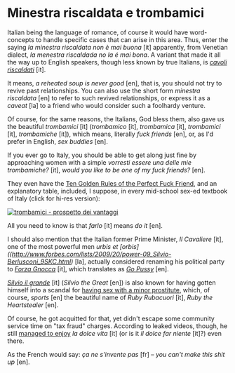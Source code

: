 Minestra riscaldata e trombamici
===

Italian being the language of romance, of course it would have word-concepts to handle specific cases that can arise in this area. Thus, enter the saying *la minestra riscaldata non è mai buona* [it] apparently, from Venetian dialect, *la menestra riscaldada no la é mai bona*. A variant that made it all the way up to English speakers, though less known by true Italians, is *[cavoli riscaldati](http://www.thoughtfultravelwriter.com/2013/05/speaking-in-tongues-cavoli-riscaldati.html)* [it].

It means, *a reheated soup is never good* [en], that is, you should not try to revive past relationships. You can also use the short form *minestra riscaldata* [en] to refer to such revived relationships, or express it as a *caveat* [la] to a friend who would consider such a foolhardy venture.

Of course, for the same reasons, the Italians, God bless them, also gave us the beautiful *trombamici* [it] (*trombamico* [it], *trombamica* [it], *trombamici* [it], *trombamiche* [it]), which means, literally *fuck friends* [en], or, as I'd prefer in English, *sex buddies* [en].

If you ever go to Italy, you should be able to get along just fine by approaching women with a simple *vorresti essere una delle mie trombamiche?* [it], *would you like to be one of my fuck friends?* [en].

They even have the [Ten Golden Rules of the Perfect Fuck Friend](http://corrieredelsud.altervista.org/10-regole-doro-perfetto-trombamico-non-puoi-non-saperle/), and an explanatory table, included, I suppose, in every mid-school sex-ed textbook of Italy (click for hi-res version):

[![trombamici - prospetto dei vantaggi](trombamici-vantaggi.jpg)](images/trombamici-vantaggi-large.jpg)

All you need to know is that *farlo* [it] means *do it* [en].

I should also mention that the Italian former Prime Minister, *Il Cavaliere* [it], one of the most powerful men *urbis et [orbis]((http://www.forbes.com/lists/2009/20/power-09_Silvio-Berlusconi_9SKC.html)* [la], actually considered renaming his political party to *[Forza Gnocca](https://www.youtube.com/watch?v=r-hJzzlMKMM)* [it], which translates as *[Go Pussy](http://www.theguardian.com/world/2011/oct/07/berlusconi-go-pussy-quip-outrage)* [en].

*[Silvio il grande](http://www.corriere.it/politica/13_luglio_01/manifestazione-arcore-sostegno-berlusconi-Pdl_a9f114f6-e26f-11e2-b962-140e725dd45c.shtml)* [it] (*Silvio the Great* [en]) is also known for having gotten himself into a scandal for [having sex with a minor prostitute](http://en.wikipedia.org/wiki/Silvio_Berlusconi_prostitute_trial), which, of course, *sports* [en] the beautiful name of *Ruby Rubacuori* [it], *Ruby the Heartstealer* [en].

Of course, he got acquitted for that, yet didn't escape some community service time on "tax fraud" charges. According to leaked videos, though, he still [managed to enjoy](http://www.telegraph.co.uk/news/worldnews/silvio-berlusconi/10936014/Silvio-Berlusconi-filmed-working-in-nursing-home.html) *la dolce vita* [it] (or is it *il dolce far niente* [it]?) even there.

As the French would say: *ça ne s'invente pas* [fr] &ndash; *you can't make this shit up* [en].